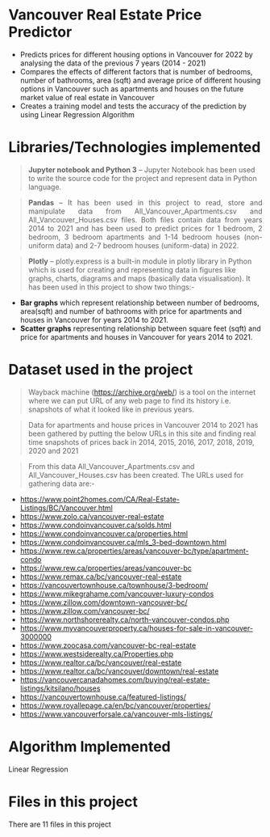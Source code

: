 # Vancouver Real Estate Price Predictor

* Predicts prices for different housing options in Vancouver for 2022 by analysing the data of the previous 7 years (2014 - 2021)
* Compares the effects of different factors that is number of bedrooms, number of bathrooms, area (sqft) and average price of different housing options in Vancouver such as apartments and houses on the future market value of real estate in Vancouver
* Creates a training model and tests the accuracy of the prediction by using Linear Regression Algorithm

# Libraries/Technologies implemented

> **Jupyter notebook and Python 3** – Jupyter Notebook has been used to write the source code for the project and represent data in Python language. 

>  <p align="justify"> <b>Pandas</b> – It has been used in this project to read, store and manipulate data from All_Vancouver_Apartments.csv and All_Vancouver_Houses.csv files. Both files contain data from years 2014 to 2021 and has been used to predict prices for 1 bedroom, 2 bedroom, 3 bedroom apartments and 1-14 bedroom houses (non-uniform data) and 2-7 bedroom houses (uniform-data) in 2022. <p>

> **Plotly** – plotly.express is a built-in module in plotly library in Python which is used for creating and representing data in figures like graphs, charts, diagrams and maps (basically data visualisation). It has been used in this project to show two things:-

* **Bar graphs** which represent relationship between number of bedrooms, area(sqft) and number of bathrooms with price for apartments and houses                   in Vancouver for years 2014 to 2021.
* **Scatter graphs** representing relationship between square feet (sqft) and price for apartments and houses in Vancouver for years 2014 to 2021.

# Dataset used in the project

> Wayback machine (https://archive.org/web/) is a tool on the internet where we can put URL of any web page to find its history i.e. snapshots of what it looked like in previous years.

> Data for apartments and house prices in Vancouver 2014 to 2021 has been gathered by putting the below URLs in this site and finding real time snapshots of prices back in 2014, 2015, 2016, 2017, 2018, 2019, 2020 and 2021 

> From this data All_Vancouver_Apartments.csv  and All_Vancouver_Houses.csv has been created. The URLs used for gathering data are:-

* https://www.point2homes.com/CA/Real-Estate-Listings/BC/Vancouver.html
* https://www.zolo.ca/vancouver-real-estate
* https://www.condoinvancouver.ca/solds.html
* https://www.condoinvancouver.ca/properties.html
* https://www.condoinvancouver.ca/mls_3-bed-downtown.html
* https://www.rew.ca/properties/areas/vancouver-bc/type/apartment-condo
* https://www.rew.ca/properties/areas/vancouver-bc
* https://www.remax.ca/bc/vancouver-real-estate
* https://vancouvertownhouse.ca/townhouse/3-bedroom/
* https://www.mikegrahame.com/vancouver-luxury-condos
* https://www.zillow.com/downtown-vancouver-bc/
* https://www.zillow.com/vancouver-bc/
* https://www.northshorerealty.ca/north-vancouver-condos.php
* https://www.myvancouverproperty.ca/houses-for-sale-in-vancouver-3000000
* https://www.zoocasa.com/vancouver-bc-real-estate
* https://www.westsiderealty.ca/Properties.php
* https://www.realtor.ca/bc/vancouver/real-estate
* https://www.realtor.ca/bc/vancouver/downtown/real-estate
* https://vancouvercanadahomes.com/buying/real-estate-listings/kitsilano/houses
* https://vancouvertownhouse.ca/featured-listings/
* https://www.royallepage.ca/en/bc/vancouver/properties/
* https://www.vancouverforsale.ca/vancouver-mls-listings/

# Algorithm Implemented
Linear Regression

# Files in this project
There are 11 files in this project
